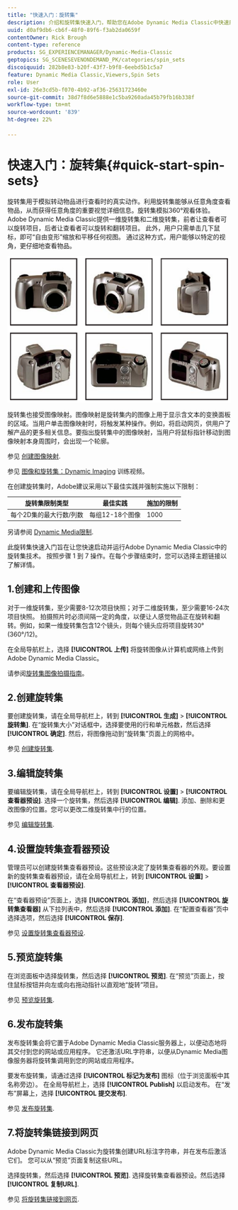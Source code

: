 ```yaml
---
title: "快速入门：旋转集"
description: 介绍和旋转集快速入门，帮助您在Adobe Dynamic Media Classic中快速启动和运行。
uuid: d0af9db6-cb6f-48f0-89f6-f3ab2da0659f
contentOwner: Rick Brough
content-type: reference
products: SG_EXPERIENCEMANAGER/Dynamic-Media-Classic
geptopics: SG_SCENESEVENONDEMAND_PK/categories/spin_sets
discoiquuid: 282b8e83-b20f-43f7-b9f8-6eebd5b1c5a7
feature: Dynamic Media Classic,Viewers,Spin Sets
role: User
exl-id: 26e3cd5b-f070-4b92-af36-25631723460e
source-git-commit: 38d7f8d6e5888e1c5ba9260ada45b79fb16b338f
workflow-type: tm+mt
source-wordcount: '839'
ht-degree: 22%

---
```


# 快速入门：旋转集{#quick-start-spin-sets}

旋转集用于模拟转动物品进行查看时的真实动作。利用旋转集能够从任意角度查看物品，从而获得任意角度的重要视觉详细信息。旋转集模拟360°观看体验。 Adobe Dynamic Media Classic提供一维旋转集和二维旋转集，前者让查看者可以旋转项目，后者让查看者可以旋转和翻转项目。 此外，用户只需单击几下鼠标，即可“自由变形”缩放和平移任何视图。 通过这种方式，用户能够以特定的视角，更仔细地查看物品。

![旋转集的图像。](/help/using/assets/spin_set.png)

旋转集也接受图像映射。图像映射是旋转集内的图像上用于显示含文本的变换面板的区域。当用户单击图像映射时，将触发某种操作。例如，将启动网页，供用户了解产品的更多相关信息。要指出旋转集中的图像映射，当用户将鼠标指针移动到图像映射本身周围时，会出现一个轮廓。

参见 [创建图像映射](creating-image-maps.md).

参见 [图像和旋转集：Dynamic Imaging](https://s7d5.scene7.com/s7viewers/html5/VideoViewer.html?videoserverurl=https://s7d5.scene7.com/is/content/&amp;emailurl=https://s7d5.scene7.com/s7/emailFriend&amp;serverUrl=https://s7d5.scene7.com/is/image/&amp;config=Scene7SharedAssets/Universal_HTML5_Video&amp;contenturl=https://s7d5.scene7.com/skins/&amp;asset=S7tutorials/556_Image%20&amp;%20Spin%20Sets_converted%20renamed_Dynamic%20Imaging-AVS) 训练视频。

在创建旋转集时，Adobe建议采用以下最佳实践并强制实施以下限制：

| 旋转集限制类型 | 最佳实践 | 施加的限制 |
| --- | --- | --- |
| 每个2D集的最大行数/列数 | 每组12-18个图像 | 1000 |

另请参阅 [Dynamic Media限制](/help/using/limitations.md).

此旋转集快速入门旨在让您快速启动并运行Adobe Dynamic Media Classic中的旋转集技术。 按照步骤 1 到 7 操作。在每个步骤结束时，您可以选择主题链接以了解详情。

## 1.创建和上传图像

对于一维旋转集，至少需要8-12次项目快照；对于二维旋转集，至少需要16-24次项目快照。 拍摄照片时必须间隔一定的角度，以便让人感觉物品正在旋转和翻转。例如，如果一维旋转集包含12个镜头，则每个镜头应将项目旋转30°(360°/12)。

在全局导航栏上，选择 **[!UICONTROL 上传]** 将旋转图像从计算机或网络上传到Adobe Dynamic Media Classic。

请参阅[旋转集图像拍摄指南](creating-spin-set.md#guidelines-for-shooting-spin-set-images)。

## 2.创建旋转集

要创建旋转集，请在全局导航栏上，转到 **[!UICONTROL 生成]** > **[!UICONTROL 旋转集]**. 在“旋转集大小”对话框中，选择要使用的行和单元格数，然后选择 **[!UICONTROL 确定]**. 然后，将图像拖动到“旋转集”页面上的网格中。

参见 [创建旋转集](creating-spin-set.md#creating-a-spin-set).

## 3.编辑旋转集

要编辑旋转集，请在全局导航栏上，转到 **[!UICONTROL 设置]** > **[!UICONTROL 查看器预设]**. 选择一个旋转集，然后选择 **[!UICONTROL 编辑]**. 添加、删除和更改图像的位置。您可以更改二维旋转集中行的位置。

参见 [编辑旋转集](creating-spin-set.md#editing-a-spin-set).

## 4.设置旋转集查看器预设

管理员可以创建旋转集查看器预设。这些预设决定了旋转集查看器的外观。要设置新的旋转集查看器预设，请在全局导航栏上，转到 **[!UICONTROL 设置]** > **[!UICONTROL 查看器预设]**.

在“查看器预设”页面上，选择 **[!UICONTROL 添加]**，然后选择 **[!UICONTROL 旋转集查看器]** 从下拉列表中，然后选择 **[!UICONTROL 添加]**. 在“配置查看器”页中选择选项，然后选择 **[!UICONTROL 保存]**.

参见 [设置旋转集查看器预设](setting-spin-set-viewer-presets.md#setting-up-spin-set-viewer-presets).

## 5.预览旋转集

在浏览面板中选择旋转集，然后选择 **[!UICONTROL 预览]**. 在“预览”页面上，按住鼠标按钮并向左或向右拖动指针以直观地“旋转”项目。

参见 [预览旋转集](previewing-spin-set.md#previewing-a-spin-set).

## 6.发布旋转集

发布旋转集会将它置于Adobe Dynamic Media Classic服务器上，以便动态地将其交付到您的网站或应用程序。 它还激活URL字符串，以便从Dynamic Media图像服务器将旋转集调用到您的网站或应用程序。

要发布旋转集，请通过选择 **[!UICONTROL 标记为发布]** 图标（位于浏览面板中其名称旁边）。 在全局导航栏上，选择 **[!UICONTROL Publish]** 以启动发布。 在“发布”屏幕上，选择 **[!UICONTROL 提交发布]**.

参见 [发布旋转集](publishing-spin-set.md#publishing-a-spin-set).

## 7.将旋转集链接到网页

Adobe Dynamic Media Classic为旋转集创建URL标注字符串，并在发布后激活它们。 您可以从“预览”页面复制这些URL。

选择旋转集，然后选择 **[!UICONTROL 预览]**. 选择旋转集查看器预设。然后选择 **[!UICONTROL 复制URL]**.

参见 [将旋转集链接到网页](linking-spin-set-web-page.md#linking-a-spin-set-to-a-web-page).
